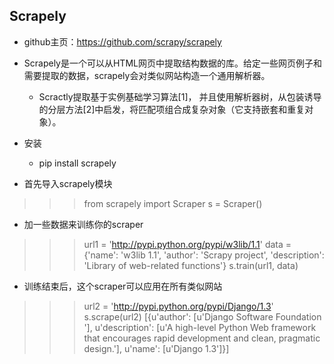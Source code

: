 ## Scrapely
- github主页：https://github.com/scrapy/scrapely

- Scrapely是一个可以从HTML网页中提取结构数据的库。给定一些网页例子和需要提取的数据，scrapely会对类似网站构造一个通用解析器。
    - Scractly提取基于实例基础学习算法[1]， 并且使用解析器树，从包装诱导的分层方法[2]中启发，将匹配项组合成复杂对象（它支持嵌套和重复对象）。

- 安装
    - pip install scrapely
    
    
- 首先导入scrapely模块
>>> from scrapely import Scraper
>>> s = Scraper()

- 加一些数据来训练你的scraper

>>> url1 = 'http://pypi.python.org/pypi/w3lib/1.1'
>>> data = {'name': 'w3lib 1.1', 'author': 'Scrapy project', 'description': 'Library of web-related functions'}
>>> s.train(url1, data)

- 训练结束后，这个scraper可以应用在所有类似网站
>>> url2 = 'http://pypi.python.org/pypi/Django/1.3'
>>> s.scrape(url2)
[{u'author': [u'Django Software Foundation <foundation at djangoproject com>'],
u'description': [u'A high-level Python Web framework that encourages rapid development and clean, pragmatic design.'],
u'name': [u'Django 1.3']}]    